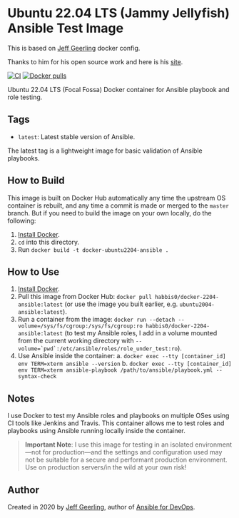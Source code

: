 # Ubuntu 22.04 LTS (Jammy Jellyfish) Ansible Test Image

This is based on [Jeff Geerling](https://ansible.jeffgeerling.com/) docker config.

Thanks to him for his open source work and here is his [site](https://www.jeffgeerling.com/).


[![CI](https://github.com/habbis/docker-2204-ansible/workflows/Build/badge.svg?branch=main&event=push)](https://github.com/habbis/docker-2204-ansible) [![Docker pulls](https://img.shields.io/docker/pulls/habbis0/docker-ubuntu2204-ansible)](https://hub.docker.com/r/habbis0/docker-2204-ansible/)

Ubuntu 22.04 LTS (Focal Fossa) Docker container for Ansible playbook and role testing.

## Tags

  - `latest`: Latest stable version of Ansible.

The latest tag is a lightweight image for basic validation of Ansible playbooks.

## How to Build

This image is built on Docker Hub automatically any time the upstream OS container is rebuilt, and any time a commit is made or merged to the `master` branch. But if you need to build the image on your own locally, do the following:

  1. [Install Docker](https://docs.docker.com/install/).
  2. `cd` into this directory.
  3. Run `docker build -t docker-ubuntu2204-ansible .`

## How to Use

  1. [Install Docker](https://docs.docker.com/engine/installation/).
  2. Pull this image from Docker Hub: `docker pull habbis0/docker-2204-ansible:latest` (or use the image you built earlier, e.g. `ubuntu2004-ansible:latest`).
  3. Run a container from the image: `docker run --detach --volume=/sys/fs/cgroup:/sys/fs/cgroup:ro habbis0/docker-2204-ansible:latest` (to test my Ansible roles, I add in a volume mounted from the current working directory with ``--volume=`pwd`:/etc/ansible/roles/role_under_test:ro``).
  4. Use Ansible inside the container:
    a. `docker exec --tty [container_id] env TERM=xterm ansible --version`
    b. `docker exec --tty [container_id] env TERM=xterm ansible-playbook /path/to/ansible/playbook.yml --syntax-check`

## Notes

I use Docker to test my Ansible roles and playbooks on multiple OSes using CI tools like Jenkins and Travis. This container allows me to test roles and playbooks using Ansible running locally inside the container.

> **Important Note**: I use this image for testing in an isolated environment—not for production—and the settings and configuration used may not be suitable for a secure and performant production environment. Use on production servers/in the wild at your own risk!

## Author

Created in 2020 by [Jeff Geerling](https://www.jeffgeerling.com/), author of [Ansible for DevOps](https://www.ansiblefordevops.com/).
